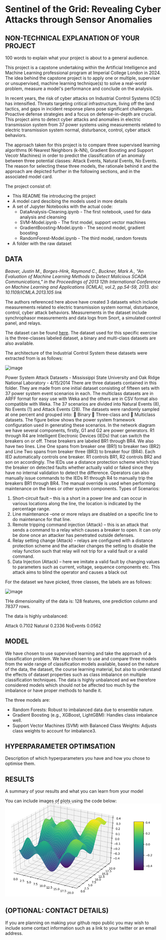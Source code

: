 # Sentinel of the Grid: Revealing Cyber Attacks through Sensor Anomalies


## NON-TECHNICAL EXPLANATION OF YOUR PROJECT
100 words to explain what your project is about to a general audience. 

This project is a capstone undertaking within the Artificial Intelligence and Machine Learning professional program at Imperial College London in 2024.
The idea behind the capstone project is to apply one or multiple, superviser or unsupervised, machine learning technique(s) to solve a real-world problem, measure a model's performance and conclude on the analysis.

In recent years, the risk of cyber attacks on Industrial Control Systems (ICS) has intensified. Threats targeting critical infrastructure, living off the land tactics, and gaps in incident response plans pose significant challenges. Proactive defense strategies and a focus on defense-in-depth are crucial. This project aims to detect cyber attacks and anomalies in electric transmission system from 37 power systems using measurements related to electric transmission system normal, disturbance, control, cyber attack behaviors. 

The approach taken for this project is to compare three supervised learning algorithms (K-Nearest Neighbors (k-NN), Gradient Boosting and Support Vecotr Machines) in order to predict the classification of an anomaly between three potential classes: Attack Events, Natural Events, No Events. 
The reason for selecting these three models, the rationale behind it and the approach are depicted further in the following sections, and in the associated model card. 

The project consist of:
- This README file introducing the project
- A model card descibing the models used in more details
- A set of Jupyter Notebooks with the actual code:
  - DataAnalysis-Cleaning.ipynb - The first notebook, used for data analysis and cleansing
  - SVM-Model.ipynb - The first model, support vector machines
  - GradientBoosting-Model.ipynb - The second model, gradient boosting
  - RandomForest-Model.ipynb - The third model, random forests
- A folder with the raw dataset

## DATA

*Beaver, Justin M., Borges-Hink, Raymond C., Buckner, Mark A., "An Evaluation of Machine Learning Methods to Detect Malicious SCADA Communications," in the Proceedings of 2013 12th International Conference on Machine Learning and Applications (ICMLA), vol.2, pp.54-59, 2013. doi: 10.1109/ICMLA.2013.105 link*

The authors referenced here above have created 3 datasets which include measurements related to electric transmission system normal, disturbance, control, cyber attack behaviors. Measurements in the dataset include synchrophasor measurements and data logs from Snort, a simulated control panel, and relays.

The dataset can be found [here](https://sites.google.com/a/uah.edu/tommy-morris-uah/ics-data-sets). 
The dataset used for this specific exercise is the three-classes labeled dataset, a binary and multi-class datasets are also available.

The architecture of the Industrial Control System these datasets were extracted from is as follows:

![image](https://github.com/user-attachments/assets/756d186f-1a36-4b05-b0a6-23e8f33422ff)

Power System Attack Datasets - Mississippi State University and Oak Ridge National Laboratory - 4/15/2014
There are three datasets contained in this folder. They are made from one initial dataset consisting of fifteen sets with 37 power system
event scenarios in each. The multiclass datasets are in ARFF format for easy use with Weka and the others are in CSV format also
compatible with Weka. The 37 scenarios are divided into Natural Events (8), No Events (1) and Attack Events (28). The datasets were
randomly sampled at one percent and grouped into:
 Binary
 Three-class and
 Multiclass datasets.
The figure below shows the power system framework configuration used in generating these scenarios. In the network diagram we
have several components, firstly, G1 and G2 are power generators. R1 through R4 are Intelligent Electronic Devices (IEDs) that can
switch the breakers on or off. These breakers are labeled BR1 through BR4. We also have two lines. Line One spans from breaker one
(BR1) to breaker two (BR2) and Line Two spans from breaker three (BR3) to breaker four (BR4). Each IED automatically controls
one breaker. R1 controls BR1, R2 controls BR2 and son on accordingly. The IEDs use a distance protection scheme which trips the
breaker on detected faults whether actually valid or faked since they have no internal validation to detect the difference. Operators can
also manually issue commands to the IEDs R1 through R4 to manually trip the breakers BR1 through BR4. The manual override is
used when performing maintenance on the lines or other system components.
Types of Scenarios:
1. Short-circuit fault – this is a short in a power line and can occur in various locations along the line, the location is indicated
by the percentage range.
2. Line maintenance –one or more relays are disabled on a specific line to do maintenance for that line.
3. Remote tripping command injection (Attack) – this is an attack that sends a command to a relay which causes a breaker to
open. It can only be done once an attacker has penetrated outside defenses.
4. Relay setting change (Attack) – relays are configured with a distance protection scheme and the attacker changes the setting
to disable the relay function such that relay will not trip for a valid fault or a valid command.
5. Data Injection (Attack) – here we imitate a valid fault by changing values to parameters such as current, voltage, sequence
components etc. This attack aims to blind the operator and causes a black out

For the dataset we have picked, three classes, the labels are as follows:

![image](https://github.com/user-attachments/assets/6cba4ca5-1bfe-47aa-891d-6a7dd4ecd518)

THe dimensionality of the data is: 128 features, one prediction column and 78377 rows. 

The data is highly unbalanced:

Attack      0.7102
Natural     0.2336
NoEvents    0.0562

## MODEL 

We have chosen to use supervised learning and take the approach of a classification problem. We have chosen to use and compare three models from the wide range of classification models available, based on the nature of the data, the dataset, the course learning material, but also to understand the effects of dataset properties such as class imbalance on multiple classification techniques. The data is highly unbalanced and we therefore considered models which should not be affected too much by the imbalance or have proper methods to handle it. 

The three models are:

- Random Forests: Robust to imbalanced data due to ensemble nature.
- Gradient Boosting (e.g., XGBoost, LightGBM): Handles class imbalance well.
- Support Vector Machines (SVM) with Balanced Class Weights: Adjusts class weights to account for imbalance3.

## HYPERPARAMETER OPTIMSATION
Description of which hyperparameters you have and how you chose to optimise them. 

## RESULTS
A summary of your results and what you can learn from your model 

You can include images of plots using the code below:
![Screenshot](image.png)

## (OPTIONAL: CONTACT DETAILS)
If you are planning on making your github repo public you may wish to include some contact information such as a link to your twitter or an email address. 

